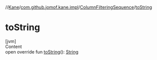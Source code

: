 //[Kane](../../index.md)/[com.github.jomof.kane.impl](../index.md)/[ColumnFilteringSequence](index.md)/[toString](to-string.md)



# toString  
[jvm]  
Content  
open override fun [toString](to-string.md)(): [String](https://kotlinlang.org/api/latest/jvm/stdlib/kotlin/-string/index.html)  



